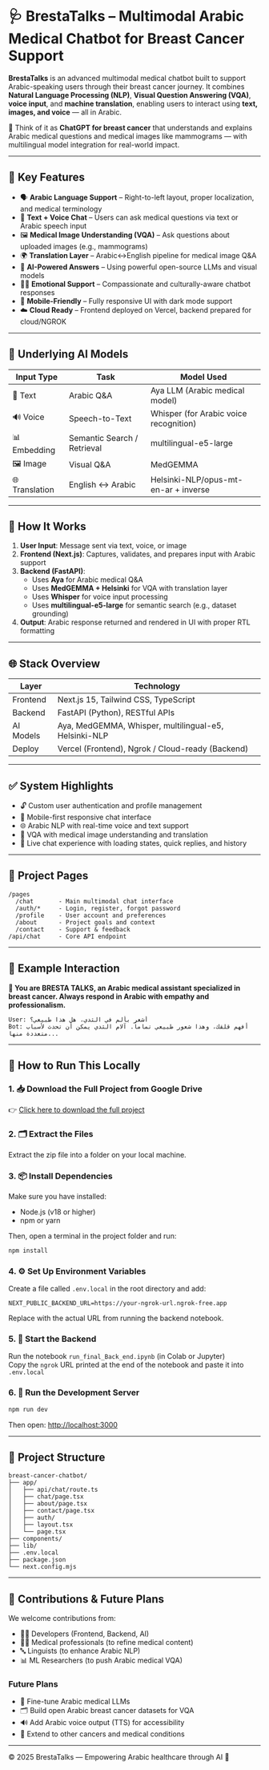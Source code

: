 # 🩺 BrestaTalks – Multimodal Arabic Medical Chatbot for Breast Cancer Support

**BrestaTalks** is an advanced multimodal medical chatbot built to support Arabic-speaking users through their breast cancer journey. It combines **Natural Language Processing (NLP)**, **Visual Question Answering (VQA)**, **voice input**, and **machine translation**, enabling users to interact using **text, images, and voice** — all in Arabic.

🧠 Think of it as **ChatGPT for breast cancer** that understands and explains Arabic medical questions and medical images like mammograms — with multilingual model integration for real-world impact.

---

## 🚀 Key Features

- 🗣️ **Arabic Language Support** – Right-to-left layout, proper localization, and medical terminology  
- 💬 **Text + Voice Chat** – Users can ask medical questions via text or Arabic speech input  
- 🖼️ **Medical Image Understanding (VQA)** – Ask questions about uploaded images (e.g., mammograms)  
- 🌍 **Translation Layer** – Arabic↔English pipeline for medical image Q&A  
- 🤖 **AI-Powered Answers** – Using powerful open-source LLMs and visual models  
- 🧘‍♀️ **Emotional Support** – Compassionate and culturally-aware chatbot responses  
- 📱 **Mobile-Friendly** – Fully responsive UI with dark mode support  
- ☁️ **Cloud Ready** – Frontend deployed on Vercel, backend prepared for cloud/NGROK  

---

## 🧠 Underlying AI Models

| Input Type | Task                       | Model Used                            |
|------------|----------------------------|----------------------------------------|
| 📝 Text     | Arabic Q&A                 | Aya LLM (Arabic medical model)         |
| 🔊 Voice    | Speech-to-Text             | Whisper (for Arabic voice recognition) |
| 📊 Embedding| Semantic Search / Retrieval| multilingual-e5-large                  |
| 🖼️ Image    | Visual Q&A                 | MedGEMMA                               |
| 🌐 Translation | English ↔ Arabic        | Helsinki-NLP/opus-mt-en-ar + inverse   |

---

## 🧬 How It Works

1. **User Input**: Message sent via text, voice, or image  
2. **Frontend (Next.js)**: Captures, validates, and prepares input with Arabic support  
3. **Backend (FastAPI)**:
   - Uses **Aya** for Arabic medical Q&A  
   - Uses **MedGEMMA + Helsinki** for VQA with translation layer  
   - Uses **Whisper** for voice input processing  
   - Uses **multilingual-e5-large** for semantic search (e.g., dataset grounding)  
4. **Output**: Arabic response returned and rendered in UI with proper RTL formatting

---

## 🌐 Stack Overview

| Layer    | Technology                            |
|----------|----------------------------------------|
| Frontend | Next.js 15, Tailwind CSS, TypeScript   |
| Backend  | FastAPI (Python), RESTful APIs         |
| AI Models| Aya, MedGEMMA, Whisper, multilingual-e5, Helsinki-NLP |
| Deploy   | Vercel (Frontend), Ngrok / Cloud-ready (Backend) |

---

## ✅ System Highlights

- 🔓 Custom user authentication and profile management  
- 📲 Mobile-first responsive chat interface  
- 🌐 Arabic NLP with real-time voice and text support  
- 🧠 VQA with medical image understanding and translation  
- 💬 Live chat experience with loading states, quick replies, and history  

---

## 📁 Project Pages

```
/pages
  /chat       - Main multimodal chat interface
  /auth/*     - Login, register, forgot password
  /profile    - User account and preferences
  /about      - Project goals and context
  /contact    - Support & feedback
/api/chat     - Core API endpoint
```

---

## 🧪 Example Interaction

**🤖 You are BRESTA TALKS, an Arabic medical assistant specialized in breast cancer. Always respond in Arabic with empathy and professionalism.**

```plaintext
User: أشعر بألم في الثدي، هل هذا طبيعي؟
Bot: أفهم قلقك، وهذا شعور طبيعي تماماً. آلام الثدي يمكن أن تحدث لأسباب متعددة منها...
```

---

## 🚀 How to Run This Locally

### 1. 📥 Download the Full Project from Google Drive  
👉 [Click here to download the full project](https://drive.google.com/drive/folders/1znao-Suy9X2N777PSHuG4pW72HN7ht8d?usp=sharing)

### 2. 🗂️ Extract the Files  
Extract the zip file into a folder on your local machine.

### 3. 📦 Install Dependencies

Make sure you have installed:

- Node.js (v18 or higher)
- npm or yarn

Then, open a terminal in the project folder and run:

```bash
npm install
```

### 4. ⚙️ Set Up Environment Variables

Create a file called `.env.local` in the root directory and add:

```dotenv
NEXT_PUBLIC_BACKEND_URL=https://your-ngrok-url.ngrok-free.app
```

Replace with the actual URL from running the backend notebook.

### 5. 🧠 Start the Backend

Run the notebook `run_final_Back_end.ipynb` (in Colab or Jupyter)  
Copy the `ngrok` URL printed at the end of the notebook and paste it into `.env.local`

### 6. 🧪 Run the Development Server

```bash
npm run dev
```

Then open: [http://localhost:3000](http://localhost:3000)

---

## 📂 Project Structure

```
breast-cancer-chatbot/
├── app/
│   ├── api/chat/route.ts
│   ├── chat/page.tsx
│   ├── about/page.tsx
│   ├── contact/page.tsx
│   ├── auth/
│   ├── layout.tsx
│   └── page.tsx
├── components/
├── lib/
├── .env.local
├── package.json
└── next.config.mjs
```

---

## 🤝 Contributions & Future Plans

We welcome contributions from:

- 🧑‍💻 Developers (Frontend, Backend, AI)
- 🧑‍⚕️ Medical professionals (to refine medical content)
- 🔤 Linguists (to enhance Arabic NLP)
- 📊 ML Researchers (to push Arabic medical VQA)

### Future Plans

- 🧠 Fine-tune Arabic medical LLMs  
- 🗂️ Build open Arabic breast cancer datasets for VQA  
- 🔊 Add Arabic voice output (TTS) for accessibility  
- 🏥 Extend to other cancers and medical conditions  

---

© 2025 BrestaTalks — Empowering Arabic healthcare through AI 💜
